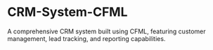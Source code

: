 # CRM-System-CFML
A comprehensive CRM system built using CFML, featuring customer management, lead tracking, and reporting capabilities.
